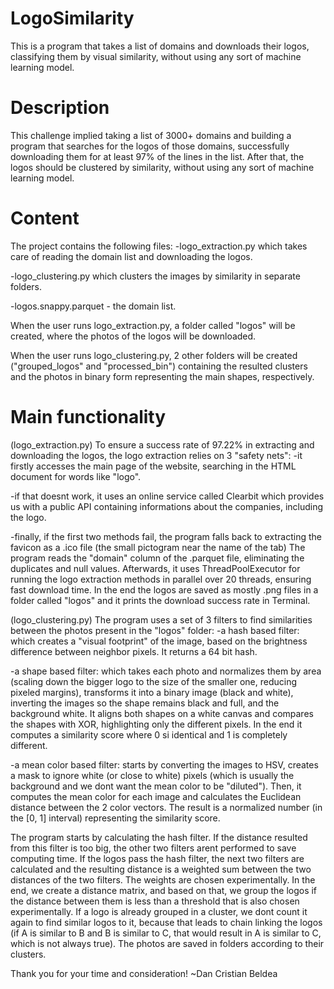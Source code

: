 # LogoSimilarity
This is a program that takes a list of domains and downloads their logos, classifying them by visual similarity, without using any sort of machine learning model.

# Description
This challenge implied taking a list of 3000+ domains and building a program that searches for the logos of those domains, successfully downloading them for at least 97% of the lines in the list. After that, the logos should be clustered by similarity, without using any sort of machine learning model.

# Content
The project contains the following files:
  -logo_extraction.py which takes care of reading the domain list and downloading the logos.
  
  -logo_clustering.py which clusters the images by similarity in separate folders.
  
  -logos.snappy.parquet - the domain list.

When the user runs logo_extraction.py, a folder called "logos" will be created, where the photos of the logos will be downloaded.

When the user runs logo_clustering.py, 2 other folders will be created ("grouped_logos" and "processed_bin") containing the resulted
clusters and the photos in binary form representing the main shapes, respectively.

# Main functionality
(logo_extraction.py)
To ensure a success rate of 97.22% in extracting and downloading the logos, the logo extraction relies on 3 "safety nets":
  -it firstly accesses the main page of the website, searching in the HTML document for words like "logo".
  
  -if that doesnt work, it uses an online service called Clearbit which provides us with a public API containing informations about the companies, including the logo.
  
  -finally, if the first two methods fail, the program falls back to extracting the favicon as a .ico file (the small pictogram near the name of the tab)
The program reads the "domain" column of the .parquet file, eliminating the duplicates and null values. Afterwards, it uses ThreadPoolExecutor for running the logo extraction methods in parallel over 20 threads,
ensuring fast download time. In the end the logos are saved as mostly .png files in a folder called "logos" and it prints the download success rate in Terminal.

(logo_clustering.py)
The program uses a set of 3 filters to find similarities between the photos present in the "logos" folder:
  -a hash based filter: which creates a "visual footprint" of the image, based on the brightness difference between neighbor pixels. It returns a 64 bit hash.
  
  -a shape based filter: which takes each photo and normalizes them by area (scaling down the bigger logo to the size of the smaller one, reducing pixeled margins), transforms it into a binary image (black and white), inverting the images so the shape remains black and full, and the background white. It aligns both shapes on a white canvas and compares the shapes with XOR, highlighting only the different pixels. In the end it computes a similarity score where 0 si identical and 1 is completely different.
  
  -a mean color based filter: starts by converting the images to HSV, creates a mask to ignore white (or close to white) pixels (which is usually the background and we dont want the mean color to be "diluted"). Then, it computes the mean color for each image and calculates the Euclidean distance between the 2 color vectors. The result is a normalized number (in the [0, 1] interval) representing the similarity score.
  
The program starts by calculating the hash filter. If the distance resulted from this filter is too big, the other two filters arent performed to save computing time. If the logos pass the hash filter, the next two filters are calculated and the resulting distance is a weighted sum between the two distances of the two filters. The weights are chosen experimentally.
In the end, we create a distance matrix, and based on that, we group the logos if the distance between them is less than a threshold that is also chosen experimentally. If a logo is already grouped in a cluster, we dont count it again to find similar logos to it, because that leads to chain linking the logos (if A is similar to B and B is similar to C, that would result in A is similar to C, which is not always true).
The photos are saved in folders according to their clusters.

Thank you for your time and consideration!
~Dan Cristian Beldea


